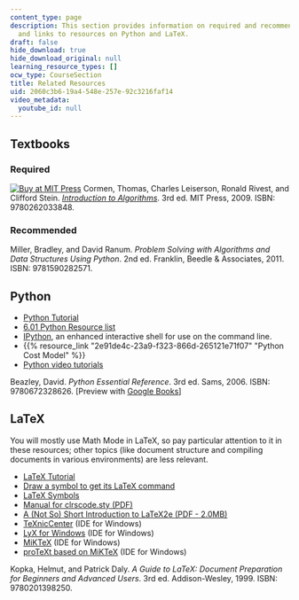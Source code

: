 ```yaml
---
content_type: page
description: This section provides information on required and recommended textbooks
  and links to resources on Python and LaTeX.
draft: false
hide_download: true
hide_download_original: null
learning_resource_types: []
ocw_type: CourseSection
title: Related Resources
uid: 2060c3b6-19a4-548e-257e-92c3216faf14
video_metadata:
  youtube_id: null
---
```

## Textbooks

### Required

[![Buy at MIT Press](/images/mp_logo.gif)](https://mitpress.mit.edu/9780262033848) Cormen, Thomas, Charles Leiserson, Ronald Rivest, and Clifford Stein. [*Introduction to Algorithms*](https://mitpress.mit.edu/9780262033848). 3rd ed. MIT Press, 2009. ISBN: 9780262033848.

### Recommended

Miller, Bradley, and David Ranum. *Problem Solving with Algorithms and Data Structures Using Python*. 2nd ed. Franklin, Beedle & Associates, 2011. ISBN: 9781590282571.

## Python

- [Python Tutorial](http://docs.python.org/tut/)
- [6.01 Python Resource list](http://courses.csail.mit.edu/6.01/fall07/resource.html)
- [IPython](http://scipy-ipython.readthedocs.io/en/latest/), an enhanced interactive shell for use on the command line.
- {{% resource_link "2e91de4c-23a9-f323-866d-265121e71f07" "Python Cost Model" %}}
- [Python video tutorials](http://www.catonmat.net/blog/learning-python-programming-language-through-video-lectures/)

Beazley, David. *Python Essential Reference*. 3rd ed. Sams, 2006. ISBN: 9780672328626. \[Preview with [Google Books](http://books.google.com/books?id=kQom0WiUbZQC&printsec=frontcover)\]

## LaTeX

You will mostly use Math Mode in LaTeX, so pay particular attention to it in these resources; other topics (like document structure and compiling documents in various environments) are less relevant.

- [LaTeX Tutorial](http://www.maths.tcd.ie/~dwilkins/LaTeXPrimer/)
- [Draw a symbol to get its LaTeX command](http://detexify.kirelabs.org/classify.html)
- [LaTeX Symbols](http://www.artofproblemsolving.com/wiki/index.php/LaTeX:Symbols)
- [Manual for clrscode.sty (PDF)](http://courses.csail.mit.edu/6.006/fall11/rsrc/clrscode.pdf)
- [A (Not So) Short Introduction to LaTeX2e (PDF - 2.0MB)](http://tobi.oetiker.ch/lshort/lshort.pdf)
- [TeXnicCenter](http://www.texniccenter.org/) (IDE for Windows)
- [LyX for Windows](http://wiki.lyx.org/Windows/Windows) (IDE for Windows)
- [MiKTeX](http://miktex.org/) (IDE for Windows)
- [proTeXt based on MiKTeX](http://www.tug.org/protext/) (IDE for Windows)

Kopka, Helmut, and Patrick Daly. *A Guide to LaTeX: Document Preparation for Beginners and Advanced Users*. 3rd ed. Addison-Wesley, 1999. ISBN: 9780201398250.